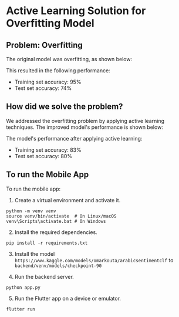 # Active Learning Solution for Overfitting Model
## Problem: Overfitting
The original model was overfitting, as shown below:

This resulted in the following performance:
* Training set accuracy: 95%
* Test set accuracy: 74%

## How did we solve the problem?
We addressed the overfitting problem by applying active learning techniques. The improved model's performance is shown below:

The model's performance after applying active learning:
* Training set accuracy: 83%
* Test set accuracy: 80%

## To run the Mobile App
To run the mobile app:
1. Create a virtual environment and activate it.

```
python -m venv venv
source venv/bin/activate  # On Linux/macOS
venv\Scripts\activate.bat # On Windows
```

2. Install the required dependencies.

`pip install -r requirements.txt`

3. Install the model `https://www.kaggle.com/models/omarkouta/arabicsentimentclf` to `backend/venv/models/checkpoint-90`

4. Run the backend server.

`python app.py`

5. Run the Flutter app on a device or emulator.

`flutter run`
